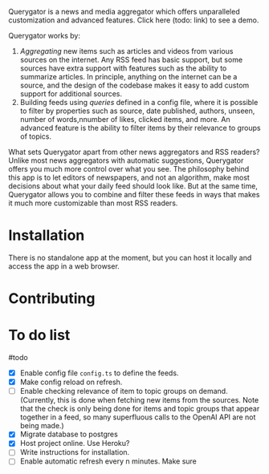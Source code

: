 Querygator is a news and media aggregator which offers unparalleled customization and advanced features.
Click here (todo: link) to see a demo.

Querygator works by:

1. _Aggregating_ new items such as articles and videos from various sources on the internet. Any RSS feed has basic support, but some sources have extra support with features such as the ability to summarize articles. In principle, anything on the internet can be a source, and the design of the codebase makes it easy to add custom support for additional sources.
2. Building feeds using _queries_ defined in a config file, where it is possible to filter by properties such as source, date published, authors, unseen, number of words,nnumber of likes, clicked items, and more. An advanced feature is the ability to filter items by their relevance to groups of topics.

What sets Querygator apart from other news aggregators and RSS readers? Unlike most news aggregators with automatic suggestions, Querygator offers you much more control over what you see. The philosophy behind this app is to let editors of newspapers, and not an algorithm, make most decisions about what your daily feed should look like. But at the same time, Querygator allows you to combine and filter these feeds in ways that makes it much more customizable than most RSS readers.

# Installation

There is no standalone app at the moment, but you can host it locally and access the app in a web browser.

# Contributing

# To do list

#todo

- [x] Enable config file `config.ts` to define the feeds.
- [x] Make config reload on refresh.
- [ ] Enable checking relevance of item to topic groups on demand. (Currently, this is done when fetching new items from the sources. Note that the check is only being done for items and topic groups that appear together in a feed, so many superfluous calls to the OpenAI API are not being made.)
- [x] Migrate database to postgres
- [x] Host project online. Use Heroku?
- [ ] Write instructions for installation.
- [ ] Enable automatic refresh every n minutes. Make sure
